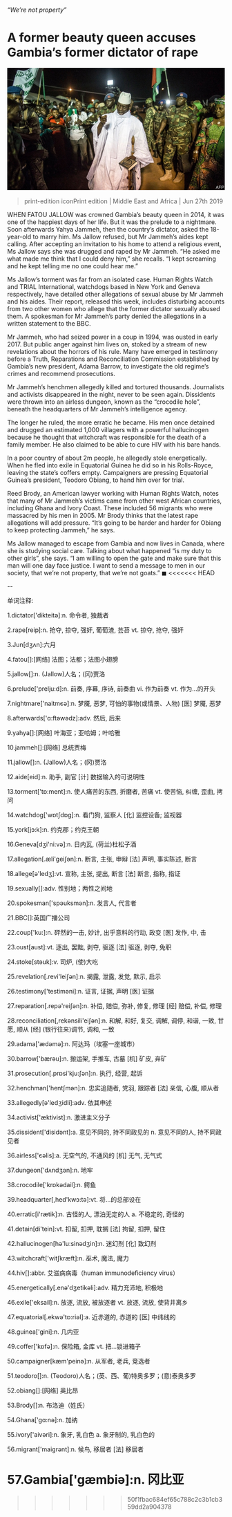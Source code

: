 ###### “We’re not property”

# A former beauty queen accuses Gambia’s former dictator of rape 

![image](images/20190629_map504.jpg) 

> print-edition iconPrint edition | Middle East and Africa | Jun 27th 2019 

WHEN FATOU JALLOW was crowned Gambia’s beauty queen in 2014, it was one of the happiest days of her life. But it was the prelude to a nightmare. Soon afterwards Yahya Jammeh, then the country’s dictator, asked the 18-year-old to marry him. Ms Jallow refused, but Mr Jammeh’s aides kept calling. After accepting an invitation to his home to attend a religious event, Ms Jallow says she was drugged and raped by Mr Jammeh. “He asked me what made me think that I could deny him,” she recalls. “I kept screaming and he kept telling me no one could hear me.” 

Ms Jallow’s torment was far from an isolated case. Human Rights Watch and TRIAL International, watchdogs based in New York and Geneva respectively, have detailed other allegations of sexual abuse by Mr Jammeh and his aides. Their report, released this week, includes disturbing accounts from two other women who allege that the former dictator sexually abused them. A spokesman for Mr Jammeh’s party denied the allegations in a written statement to the BBC. 

Mr Jammeh, who had seized power in a coup in 1994, was ousted in early 2017. But public anger against him lives on, stoked by a stream of new revelations about the horrors of his rule. Many have emerged in testimony before a Truth, Reparations and Reconciliation Commission established by Gambia’s new president, Adama Barrow, to investigate the old regime’s crimes and recommend prosecutions. 

Mr Jammeh’s henchmen allegedly killed and tortured thousands. Journalists and activists disappeared in the night, never to be seen again. Dissidents were thrown into an airless dungeon, known as the “crocodile hole”, beneath the headquarters of Mr Jammeh’s intelligence agency. 

The longer he ruled, the more erratic he became. His men once detained and drugged an estimated 1,000 villagers with a powerful hallucinogen because he thought that witchcraft was responsible for the death of a family member. He also claimed to be able to cure HIV with his bare hands. 

In a poor country of about 2m people, he allegedly stole energetically. When he fled into exile in Equatorial Guinea he did so in his Rolls-Royce, leaving the state’s coffers empty. Campaigners are pressing Equatorial Guinea’s president, Teodoro Obiang, to hand him over for trial. 

Reed Brody, an American lawyer working with Human Rights Watch, notes that many of Mr Jammeh’s victims came from other west African countries, including Ghana and Ivory Coast. These included 56 migrants who were massacred by his men in 2005. Mr Brody thinks that the latest rape allegations will add pressure. “It’s going to be harder and harder for Obiang to keep protecting Jammeh,” he says. 

Ms Jallow managed to escape from Gambia and now lives in Canada, where she is studying social care. Talking about what happened “is my duty to other girls”, she says. “I am willing to open the gate and make sure that this man will one day face justice. I want to send a message to men in our society, that we’re not property, that we’re not goats.” ◼ 
<<<<<<< HEAD

-- 

 单词注释:

1.dictator['dikteitә]:n. 命令者, 独裁者 

2.rape[reip]:n. 抢夺, 掠夺, 强奸, 葡萄渣, 芸苔 vt. 掠夺, 抢夺, 强奸 

3.Jun[dʒʌn]:六月 

4.fatou[]:[网络] 法图；法都；法图小翅膀 

5.jallow[]:n. (Jallow)人名；(冈)贾洛 

6.prelude['prelju:d]:n. 前奏, 序幕, 序诗, 前奏曲 vi. 作为前奏 vt. 作为...的开头 

7.nightmare['naitmєә]:n. 梦魇, 恶梦, 可怕的事物(或情景、人物) [医] 梦魇, 恶梦 

8.afterwards['ɑ:ftәwәdz]:adv. 然后, 后来 

9.yahya[]:[网络] 叶海亚；亚哈姆；叶哈雅 

10.jammeh[]:[网络] 总统贾梅 

11.jallow[]:n. (Jallow)人名；(冈)贾洛 

12.aide[eid]:n. 助手, 副官 [计] 数据输入的可说明性 

13.torment['tɒ:ment]:n. 使人痛苦的东西, 折磨者, 苦痛 vt. 使苦恼, 纠缠, 歪曲, 拷问 

14.watchdog['wɒtʃdɒg]:n. 看门狗, 监察人 [化] 监控设备; 监视器 

15.york[jɔ:k]:n. 约克郡；约克王朝 

16.Geneva[dʒi'ni:vә]:n. 日内瓦, (荷兰)杜松子酒 

17.allegation[.æli'geiʃәn]:n. 断言, 主张, 申辩 [法] 声明, 事实陈述, 断言 

18.allege[ә'ledʒ]:vt. 宣称, 主张, 提出, 断言 [法] 断言, 指称, 指证 

19.sexually[]:adv. 性别地；两性之间地 

20.spokesman['spәuksmәn]:n. 发言人, 代言者 

21.BBC[]:英国广播公司 

22.coup['ku:]:n. 砰然的一击, 妙计, 出乎意料的行动, 政变 [医] 发作, 中, 击 

23.oust[aust]:vt. 逐出, 罢黜, 剥夺, 驱逐 [法] 驱逐, 剥夺, 免职 

24.stoke[stәuk]:v. 司炉, (使)大吃 

25.revelation[.revi'leiʃәn]:n. 揭露, 泄露, 发觉, 默示, 启示 

26.testimony['testimәni]:n. 证言, 证据, 声明 [医] 证据 

27.reparation[.repә'reiʃәn]:n. 补偿, 赔偿, 弥补, 修复, 修理 [经] 赔偿, 补偿, 修理 

28.reconciliation[,rekәnsili'eiʃәn]:n. 和解, 和好, 复交, 调解, 调停, 和谐, 一致, 甘愿, 顺从 [经] (银行往来)调节, 调和, 一致 

29.adama['ædəmə]:n. 阿达玛（埃塞一座城市） 

30.barrow['bærәu]:n. 搬运架, 手推车, 古墓 [机] 矿皮, 弃矿 

31.prosecution[.prɒsi'kju:ʃәn]:n. 执行, 经营, 起诉 

32.henchman['hentʃmәn]:n. 忠实追随者, 党羽, 跟踪者 [法] 亲信, 心腹, 顺从者 

33.allegedly[ә'ledʒidli]:adv. 依其申述 

34.activist['æktivist]:n. 激进主义分子 

35.dissident['disidәnt]:a. 意见不同的, 持不同政见的 n. 意见不同的人, 持不同政见者 

36.airless['єәlis]:a. 无空气的, 不通风的 [机] 无气, 无气式 

37.dungeon['dʌndʒәn]:n. 地牢 

38.crocodile['krɒkәdail]:n. 鳄鱼 

39.headquarter[,hed'kwɔ:tә]:vt. 将...的总部设在 

40.erratic[i'rætik]:n. 古怪的人, 漂泊无定的人 a. 不稳定的, 奇怪的 

41.detain[di'tein]:vt. 扣留, 扣押, 耽搁 [法] 拘留, 扣押, 留住 

42.hallucinogen[hә'lu:sinәdʒin]:n. 迷幻剂 [化] 致幻剂 

43.witchcraft['witʃkræft]:n. 巫术, 魔法, 魔力 

44.hiv[]:abbr. 艾滋病病毒（human immunodeficiency virus） 

45.energetically[.enә'dʒetikәli]:adv. 精力充沛地, 积极地 

46.exile['eksail]:n. 放逐, 流放, 被放逐者 vt. 放逐, 流放, 使背井离乡 

47.equatorial[.ekwә'tɒ:riәl]:a. 近赤道的, 赤道的 [医] 中纬线的 

48.guinea['gini]:n. 几内亚 

49.coffer['kɒfә]:n. 保险箱, 金库 vt. 把...锁进箱子 

50.campaigner[kæm'peinә]:n. 从军者, 老兵, 竞选者 

51.teodoro[]:n. (Teodoro)人名；(英、西、葡)特奥多罗；(意)泰奥多罗 

52.obiang[]:[网络] 奥比昂 

53.Brody[]:n. 布洛迪（姓氏） 

54.Ghana['gɑ:nә]:n. 加纳 

55.ivory['aivәri]:n. 象牙, 乳白色 a. 象牙制的, 乳白色的 

56.migrant['maigrәnt]:n. 候鸟, 移居者 [法] 移居者 

57.Gambia['gæmbiә]:n. 冈比亚 
=======
>>>>>>> 50f1fbac684ef65c788c2c3b1cb359dd2a904378

